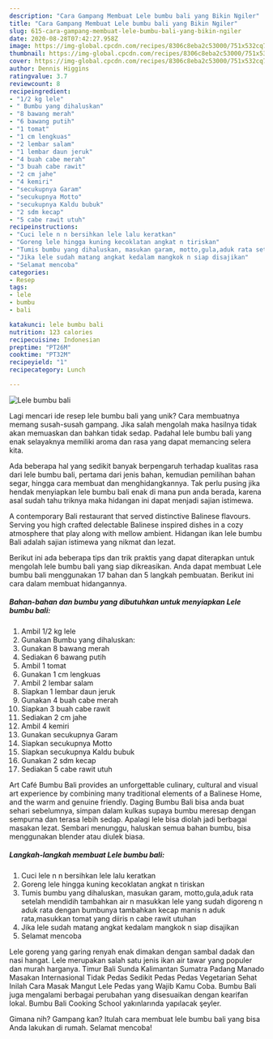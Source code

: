 ```yaml
---
description: "Cara Gampang Membuat Lele bumbu bali yang Bikin Ngiler"
title: "Cara Gampang Membuat Lele bumbu bali yang Bikin Ngiler"
slug: 615-cara-gampang-membuat-lele-bumbu-bali-yang-bikin-ngiler
date: 2020-08-28T07:42:27.958Z
image: https://img-global.cpcdn.com/recipes/8306c8eba2c53000/751x532cq70/lele-bumbu-bali-foto-resep-utama.jpg
thumbnail: https://img-global.cpcdn.com/recipes/8306c8eba2c53000/751x532cq70/lele-bumbu-bali-foto-resep-utama.jpg
cover: https://img-global.cpcdn.com/recipes/8306c8eba2c53000/751x532cq70/lele-bumbu-bali-foto-resep-utama.jpg
author: Dennis Higgins
ratingvalue: 3.7
reviewcount: 8
recipeingredient:
- "1/2 kg lele"
- " Bumbu yang dihaluskan"
- "8 bawang merah"
- "6 bawang putih"
- "1 tomat"
- "1 cm lengkuas"
- "2 lembar salam"
- "1 lembar daun jeruk"
- "4 buah cabe merah"
- "3 buah cabe rawit"
- "2 cm jahe"
- "4 kemiri"
- "secukupnya Garam"
- "secukupnya Motto"
- "secukupnya Kaldu bubuk"
- "2 sdm kecap"
- "5 cabe rawit utuh"
recipeinstructions:
- "Cuci lele n n bersihkan lele lalu keratkan"
- "Goreng lele hingga kuning kecoklatan angkat n tiriskan"
- "Tumis bumbu yang dihaluskan, masukan garam, motto,gula,aduk rata setelah mendidih tambahkan air n masukkan lele yang sudah digoreng n aduk rata dengan bumbunya tambahkan kecap manis n aduk rata,masukkan tomat yang diiris n cabe rawit utuhan"
- "Jika lele sudah matang angkat kedalam mangkok n siap disajikan"
- "Selamat mencoba"
categories:
- Resep
tags:
- lele
- bumbu
- bali

katakunci: lele bumbu bali 
nutrition: 123 calories
recipecuisine: Indonesian
preptime: "PT26M"
cooktime: "PT32M"
recipeyield: "1"
recipecategory: Lunch

---
```



![Lele bumbu bali](https://img-global.cpcdn.com/recipes/8306c8eba2c53000/751x532cq70/lele-bumbu-bali-foto-resep-utama.jpg)

Lagi mencari ide resep lele bumbu bali yang unik? Cara membuatnya memang susah-susah gampang. Jika salah mengolah maka hasilnya tidak akan memuaskan dan bahkan tidak sedap. Padahal lele bumbu bali yang enak selayaknya memiliki aroma dan rasa yang dapat memancing selera kita.

Ada beberapa hal yang sedikit banyak berpengaruh terhadap kualitas rasa dari lele bumbu bali, pertama dari jenis bahan, kemudian pemilihan bahan segar, hingga cara membuat dan menghidangkannya. Tak perlu pusing jika hendak menyiapkan lele bumbu bali enak di mana pun anda berada, karena asal sudah tahu triknya maka hidangan ini dapat menjadi sajian istimewa.

A contemporary Bali restaurant that served distinctive Balinese flavours. Serving you high crafted delectable Balinese inspired dishes in a cozy atmosphere that play along with mellow ambient. Hidangan ikan lele bumbu Bali adalah sajian istimewa yang nikmat dan lezat.


Berikut ini ada beberapa tips dan trik praktis yang dapat diterapkan untuk mengolah lele bumbu bali yang siap dikreasikan. Anda dapat membuat Lele bumbu bali menggunakan 17 bahan dan 5 langkah pembuatan. Berikut ini cara dalam membuat hidangannya.

<!--inarticleads1-->

##### Bahan-bahan dan bumbu yang dibutuhkan untuk menyiapkan Lele bumbu bali:

1. Ambil 1/2 kg lele
1. Gunakan  Bumbu yang dihaluskan:
1. Gunakan 8 bawang merah
1. Sediakan 6 bawang putih
1. Ambil 1 tomat
1. Gunakan 1 cm lengkuas
1. Ambil 2 lembar salam
1. Siapkan 1 lembar daun jeruk
1. Gunakan 4 buah cabe merah
1. Siapkan 3 buah cabe rawit
1. Sediakan 2 cm jahe
1. Ambil 4 kemiri
1. Gunakan secukupnya Garam
1. Siapkan secukupnya Motto
1. Siapkan secukupnya Kaldu bubuk
1. Gunakan 2 sdm kecap
1. Sediakan 5 cabe rawit utuh


Art Café Bumbu Bali provides an unforgettable culinary, cultural and visual art experience by combining many traditional elements of a Balinese Home, and the warm and genuine friendly. Daging Bumbu Bali bisa anda buat sehari sebelumnya, simpan dalam kulkas supaya bumbu meresap dengan sempurna dan terasa lebih sedap. Apalagi lele bisa diolah jadi berbagai masakan lezat. Sembari menunggu, haluskan semua bahan bumbu, bisa menggunakan blender atau diulek biasa. 

<!--inarticleads2-->

##### Langkah-langkah membuat Lele bumbu bali:

1. Cuci lele n n bersihkan lele lalu keratkan
1. Goreng lele hingga kuning kecoklatan angkat n tiriskan
1. Tumis bumbu yang dihaluskan, masukan garam, motto,gula,aduk rata setelah mendidih tambahkan air n masukkan lele yang sudah digoreng n aduk rata dengan bumbunya tambahkan kecap manis n aduk rata,masukkan tomat yang diiris n cabe rawit utuhan
1. Jika lele sudah matang angkat kedalam mangkok n siap disajikan
1. Selamat mencoba


Lele goreng yang garing renyah enak dimakan dengan sambal dadak dan nasi hangat. Lele merupakan salah satu jenis ikan air tawar yang populer dan murah harganya. Timur Bali Sunda Kalimantan Sumatra Padang Manado Masakan Internasional Tidak Pedas Sedikit Pedas Pedas Vegetarian Sehat Inilah Cara Masak Mangut Lele Pedas yang Wajib Kamu Coba. Bumbu Bali juga mengalami berbagai perubahan yang disesuaikan dengan kearifan lokal. Bumbu Bali Cooking School yakınlarında yapılacak şeyler. 

Gimana nih? Gampang kan? Itulah cara membuat lele bumbu bali yang bisa Anda lakukan di rumah. Selamat mencoba!
